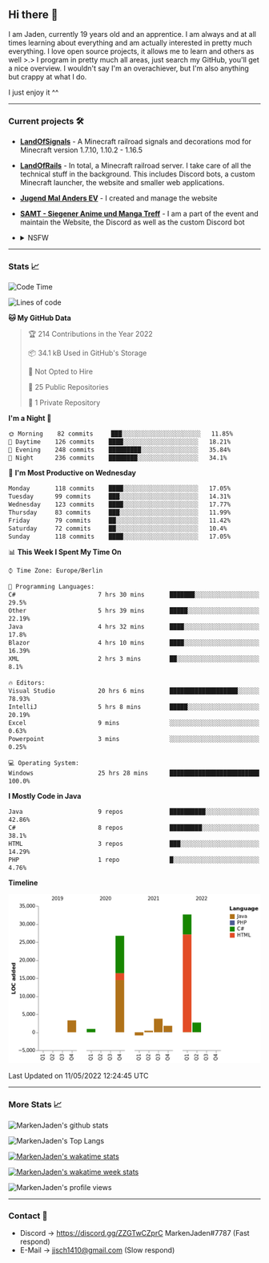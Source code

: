 ## Hi there 👋
I am Jaden, currently 19 years old and an apprentice. I am always and at all times learning about everything and am actually interested in pretty much everything. I love open source projects, it allows me to learn and others as well >.>
I program in pretty much all areas, just search my GitHub, you'll get a nice overview.
I wouldn't say I'm an overachiever, but I'm also anything but crappy at what I do.

I just enjoy it ^^

---

### Current projects 🛠

* [**LandOfSignals**](https://github.com/LandOfRails/LandOfSignals) - A Minecraft railroad signals and decorations mod for Minecraft version 1.7.10, 1.10.2 - 1.16.5
* [**LandOfRails**](https://github.com/LandOfRails) - In total, a Minecraft railroad server. I take care of all the technical stuff in the background. This includes Discord bots, a custom Minecraft launcher, the website and smaller web applications.
* [**Jugend Mal Anders EV**](https://jugendmalanders.de/) - I created and manage the website
* [**SAMT - Siegener Anime und Manga Treff**](https://github.com/Siegener-Anime-und-Manga-Treff-SAMT) - I am a part of the event and maintain the Website, the Discord as well as the custom Discord bot
* <details> 
  <summary>NSFW</summary>
  
  [**Nekos**](https://github.com/MarkenJaden/Nekos) - Website providing you with random lewd neko pics
  
</details>

---

### Stats 📈

<!--START_SECTION:waka-->
![Code Time](http://img.shields.io/badge/Code%20Time-740%20hrs%2031%20mins-blue)

![Lines of code](https://img.shields.io/badge/From%20Hello%20World%20I%27ve%20Written-71%20Thousand%20lines%20of%20code-blue)

**🐱 My GitHub Data** 

> 🏆 214 Contributions in the Year 2022
 > 
> 📦 34.1 kB Used in GitHub's Storage 
 > 
> 🚫 Not Opted to Hire
 > 
> 📜 25 Public Repositories 
 > 
> 🔑 1 Private Repository 
 > 
**I'm a Night 🦉** 

```text
🌞 Morning    82 commits     ███░░░░░░░░░░░░░░░░░░░░░░   11.85% 
🌆 Daytime    126 commits    ████░░░░░░░░░░░░░░░░░░░░░   18.21% 
🌃 Evening    248 commits    █████████░░░░░░░░░░░░░░░░   35.84% 
🌙 Night      236 commits    ████████░░░░░░░░░░░░░░░░░   34.1%

```
📅 **I'm Most Productive on Wednesday** 

```text
Monday       118 commits    ████░░░░░░░░░░░░░░░░░░░░░   17.05% 
Tuesday      99 commits     ███░░░░░░░░░░░░░░░░░░░░░░   14.31% 
Wednesday    123 commits    ████░░░░░░░░░░░░░░░░░░░░░   17.77% 
Thursday     83 commits     ███░░░░░░░░░░░░░░░░░░░░░░   11.99% 
Friday       79 commits     ██░░░░░░░░░░░░░░░░░░░░░░░   11.42% 
Saturday     72 commits     ██░░░░░░░░░░░░░░░░░░░░░░░   10.4% 
Sunday       118 commits    ████░░░░░░░░░░░░░░░░░░░░░   17.05%

```


📊 **This Week I Spent My Time On** 

```text
⌚︎ Time Zone: Europe/Berlin

💬 Programming Languages: 
C#                       7 hrs 30 mins       ███████░░░░░░░░░░░░░░░░░░   29.5% 
Other                    5 hrs 39 mins       █████░░░░░░░░░░░░░░░░░░░░   22.19% 
Java                     4 hrs 32 mins       ████░░░░░░░░░░░░░░░░░░░░░   17.8% 
Blazor                   4 hrs 10 mins       ████░░░░░░░░░░░░░░░░░░░░░   16.39% 
XML                      2 hrs 3 mins        ██░░░░░░░░░░░░░░░░░░░░░░░   8.1%

🔥 Editors: 
Visual Studio            20 hrs 6 mins       ███████████████████░░░░░░   78.93% 
IntelliJ                 5 hrs 8 mins        █████░░░░░░░░░░░░░░░░░░░░   20.19% 
Excel                    9 mins              ░░░░░░░░░░░░░░░░░░░░░░░░░   0.63% 
Powerpoint               3 mins              ░░░░░░░░░░░░░░░░░░░░░░░░░   0.25%

💻 Operating System: 
Windows                  25 hrs 28 mins      █████████████████████████   100.0%

```

**I Mostly Code in Java** 

```text
Java                     9 repos             ██████████░░░░░░░░░░░░░░░   42.86% 
C#                       8 repos             █████████░░░░░░░░░░░░░░░░   38.1% 
HTML                     3 repos             ███░░░░░░░░░░░░░░░░░░░░░░   14.29% 
PHP                      1 repo              █░░░░░░░░░░░░░░░░░░░░░░░░   4.76%

```


**Timeline**

![Chart not found](https://raw.githubusercontent.com/MarkenJaden/MarkenJaden/main/charts/bar_graph.png) 


 Last Updated on 11/05/2022 12:24:45 UTC
<!--END_SECTION:waka-->

---

### More Stats 📈

![MarkenJaden's github stats](https://github-readme-stats.vercel.app/api?username=MarkenJaden&count_private=true&show_icons=true&theme=radical)

![MarkenJaden's Top Langs](https://github-readme-stats.vercel.app/api/top-langs/?username=MarkenJaden&theme=radical)

[![MarkenJaden's wakatime stats](https://github-readme-stats.vercel.app/api/wakatime?username=MarkenJaden&theme=radical)](https://wakatime.com/@17f322c9-222a-48b4-9e15-983c41f7aed4)

[![MarkenJaden's wakatime week stats](https://wakatime.com/badge/user/17f322c9-222a-48b4-9e15-983c41f7aed4.svg)](https://wakatime.com/@17f322c9-222a-48b4-9e15-983c41f7aed4)

<!--[![MarkenJaden's Codewars stats](https://www.codewars.com/users/MarkenJaden/badges/large)](https://www.codewars.com/users/MarkenJaden)-->

![MarkenJaden's profile views](https://komarev.com/ghpvc/?username=MarkenJaden)

---

### Contact 💌

* Discord -> https://discord.gg/ZZGTwCZprC MarkenJaden#7787 (Fast respond)
* E-Mail -> jjsch1410@gmail.com (Slow respond)



<!--
**MarkenJaden/MarkenJaden** is a ✨ _special_ ✨ repository because its `README.md` (this file) appears on your GitHub profile.

Here are some ideas to get you started:

- 🔭 I’m currently working on ...
- 🌱 I’m currently learning ...
- 👯 I’m looking to collaborate on ...
- 🤔 I’m looking for help with ...
- 💬 Ask me about ...
- 📫 How to reach me: ...
- 😄 Pronouns: ...
- ⚡ Fun fact: ...
-->
